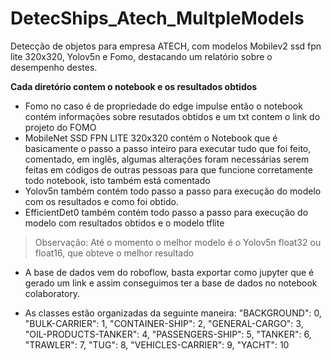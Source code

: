 # DetecShips_Atech_MultpleModels
Detecção de objetos para empresa ATECH, com modelos Mobilev2 ssd fpn lite 320x320, Yolov5n e Fomo, destacando um relatório sobre o desempenho destes.

**Cada diretório contem o notebook e os resultados obtidos**

- Fomo no caso é de propriedade do edge impulse então o notebook contém informações sobre resutados obtidos e um txt contem o link do projeto do FOMO
- MobileNet SSD FPN LITE 320x320 contém o Notebook que é basicamente o passo a passo inteiro para executar tudo que foi feito, comentado, em inglês, algumas alterações foram necessárias serem feitas em códigos de outras pessoas para que funcione corretamente todo notebook, isto também está comentado
- Yolov5n também contém todo passo a passo para execução do modelo com os resultados e como foi obtido.
- EfficientDet0 também contém todo passo a passo para execução do modelo com resultados obtidos e o modelo tflite


> Observação: Até o momento o melhor modelo é o Yolov5n float32 ou float16, que obteve o melhor resultado
  
- A base de dados vem do roboflow, basta exportar como jupyter que é gerado um link e assim conseguimos ter a base de dados no notebook colaboratory.
> 

- As classes estão organizadas da seguinte maneira:
        "BACKGROUND": 0,
        "BULK-CARRIER": 1,
        "CONTAINER-SHIP": 2,
        "GENERAL-CARGO": 3,
        "OIL-PRODUCTS-TANKER": 4,
        "PASSENGERS-SHIP": 5,
        "TANKER": 6,
        "TRAWLER": 7,
        "TUG": 8,
        "VEHICLES-CARRIER": 9,
        "YACHT": 10
